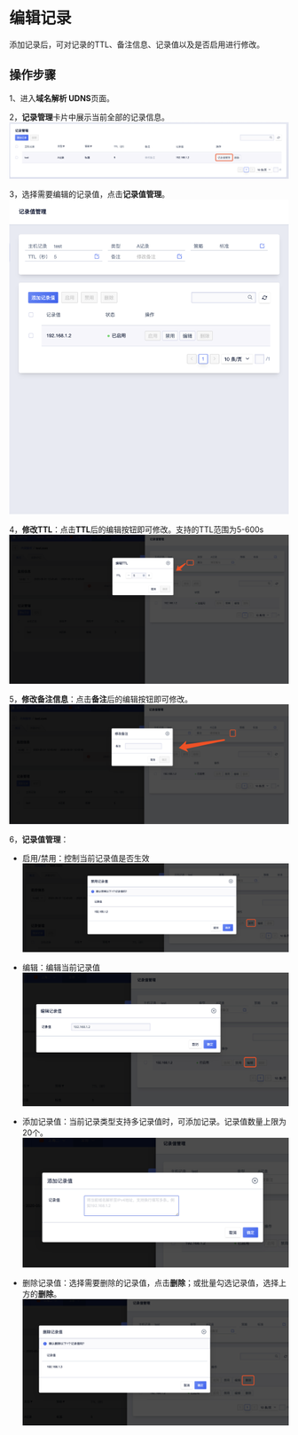 # 编辑记录

添加记录后，可对记录的TTL、备注信息、记录值以及是否启用进行修改。

## 操作步骤

1、进入**域名解析 UDNS**页面。

2，**记录管理**卡片中展示当前全部的记录信息。
![](/images/editrecord01.png)


3，选择需要编辑的记录值，点击**记录值管理**。
![](/images/editrecord02.png)


4，**修改TTL**：点击**TTL**后的编辑按钮即可修改。支持的TTL范围为5-600s
![](/images/editrecord03.png)


5，**修改备注信息**：点击**备注**后的编辑按钮即可修改。
![](/images/editrecord04.png)


6，**记录值管理**：
  
  *  启用/禁用：控制当前记录值是否生效
  ![](/images/editrecord05.png)

  
  *  编辑：编辑当前记录值
  ![](/images/editrecord06.png)

  
  *  添加记录值：当前记录类型支持多记录值时，可添加记录。记录值数量上限为20个。
  ![](/images/editrecord07.png)

  
  *  删除记录值：选择需要删除的记录值，点击**删除**；或批量勾选记录值，选择上方的**删除**。
  ![](/images/editrecord08.png)




